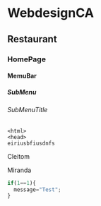 # WebdesignCA
## Restaurant
### HomePage
#### MemuBar
##### SubMenu
###### SubMenuTitle

```
<html>
<head>
eiriusbfiusdnfs
```
Cleitom

Miranda
```js
if(1==1){
  message="Test";
}

```
